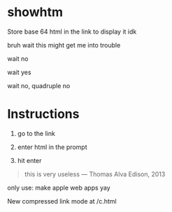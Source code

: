 # showhtm
Store base 64 html in the link to display it idk

bruh wait this might get me into trouble

wait no

wait yes

wait no, quadruple no

# Instructions
1. go to the link

1. enter html in the prompt

789239. hit enter

<blockquote>this is very useless — Thomas Alva Edison, 2013</blockquote>

only use: make apple web apps yay


New compressed link mode at /c.html